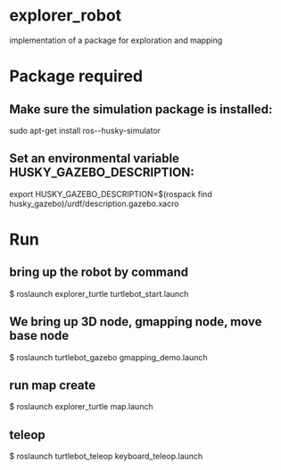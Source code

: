 # explorer_robot
implementation of a package for exploration and mapping

# Package required

## Make sure the simulation package is installed:

sudo apt-get install ros-<distro>-husky-simulator

## Set an environmental variable HUSKY_GAZEBO_DESCRIPTION:

export HUSKY_GAZEBO_DESCRIPTION=$(rospack find husky_gazebo)/urdf/description.gazebo.xacro

# Run

## bring up the robot by command
$ roslaunch explorer_turtle turtlebot_start.launch
## We bring up 3D node, gmapping node, move base node
$ roslaunch turtlebot_gazebo gmapping_demo.launch
## run map create
$ roslaunch explorer_turtle map.launch
## teleop
$ roslaunch turtlebot_teleop keyboard_teleop.launch
